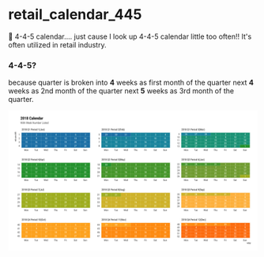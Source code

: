 # retail_calendar_445

📅 4-4-5 calendar....
just cause I look up 4-4-5 calendar little too often!!
It's often utilized in retail industry. 

### 4-4-5?
because quarter is broken into 
**4** weeks as first month of the quarter
next **4** weeks as 2nd month of the quarter
next **5** weeks as 3rd month of the quarter.

![](Images/2018_445_Cakebdar.png?raw=true)






